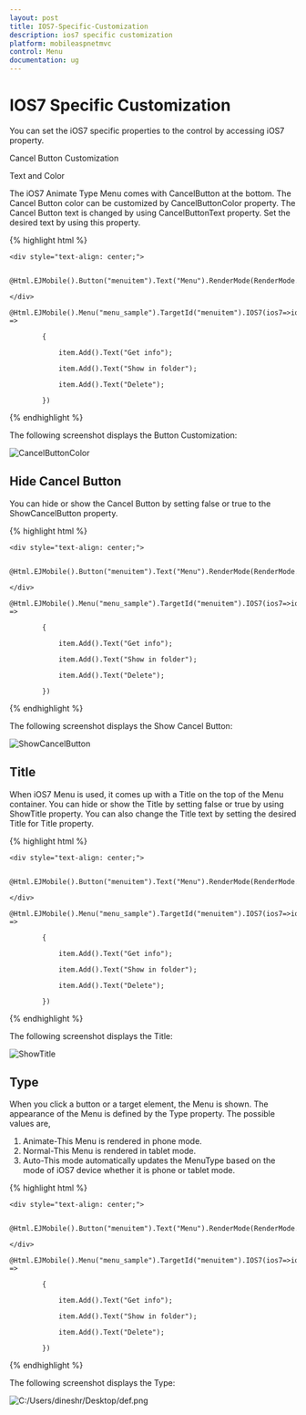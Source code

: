 ```yaml
---
layout: post
title: IOS7-Specific-Customization
description: ios7 specific customization
platform: mobileaspnetmvc
control: Menu
documentation: ug
---
```


# IOS7 Specific Customization

You can set the iOS7 specific properties to the control by accessing iOS7 property.

Cancel Button Customization

Text and Color

The iOS7 Animate Type Menu comes with CancelButton at the bottom. The Cancel Button color can be customized by CancelButtonColor property. The Cancel Button text is changed by using CancelButtonText property. Set the desired text by using this property.

{% highlight html %}

    <div style="text-align: center;">

        @Html.EJMobile().Button("menuitem").Text("Menu").RenderMode(RenderMode.IOS7)

    </div>

    @Html.EJMobile().Menu("menu_sample").TargetId("menuitem").IOS7(ios7=>ios7.CancelButtonColor(IOS7ButtonColor.Red).CancelButtonText("Cancel")).Items(item =>

            {

                item.Add().Text("Get info");

                item.Add().Text("Show in folder");

                item.Add().Text("Delete");

            })
			
{% endhighlight %}

The following screenshot displays the Button Customization:

![CancelButtonColor](IOS7-Specific-Customization_images/IOS7-Specific-Customization_img1.png)



## Hide Cancel Button

You can hide or show the Cancel Button by setting false or true to the ShowCancelButton property.

{% highlight html %}

    <div style="text-align: center;">

        @Html.EJMobile().Button("menuitem").Text("Menu").RenderMode(RenderMode.IOS7)

    </div>

    @Html.EJMobile().Menu("menu_sample").TargetId("menuitem").IOS7(ios7=>ios7.ShowCancelButton(false)).Items(item =>

            {

                item.Add().Text("Get info");

                item.Add().Text("Show in folder");

                item.Add().Text("Delete");

            })
			
{% endhighlight %}

The following screenshot displays the Show Cancel Button:

![ShowCancelButton](IOS7-Specific-Customization_images/IOS7-Specific-Customization_img2.png)



## Title

When iOS7 Menu is used, it comes up with a Title on the top of the Menu container. You can hide or show the Title by setting false or true by using ShowTitle property. You can also change the Title text by setting the desired Title for Title property.

{% highlight html %}

    <div style="text-align: center;">

        @Html.EJMobile().Button("menuitem").Text("Menu").RenderMode(RenderMode.IOS7)

    </div>

    @Html.EJMobile().Menu("menu_sample").TargetId("menuitem").IOS7(ios7=>ios7.ShowTitle(false)).Items(item =>

            {

                item.Add().Text("Get info");

                item.Add().Text("Show in folder");

                item.Add().Text("Delete");

            })

{% endhighlight %}

The following screenshot displays the Title:

![ShowTitle](IOS7-Specific-Customization_images/IOS7-Specific-Customization_img3.png)



## Type

When you click a button or a target element, the Menu is shown. The appearance of the Menu is defined by the Type property. The possible values are,

1. Animate-This Menu is rendered in phone mode.
2.  Normal-This Menu is rendered in tablet mode.
3. Auto-This mode automatically updates the MenuType based on the mode of iOS7 device whether it is phone or tablet mode.

{% highlight html %}

    <div style="text-align: center;">

        @Html.EJMobile().Button("menuitem").Text("Menu").RenderMode(RenderMode.IOS7)

    </div>

    @Html.EJMobile().Menu("menu_sample").TargetId("menuitem").IOS7(ios7=>ios7.Type(IOS7MenuType.Normal)).Items(item =>

            {

                item.Add().Text("Get info");

                item.Add().Text("Show in folder");

                item.Add().Text("Delete");

            })
			
{% endhighlight %}

The following screenshot displays the Type:

![C:/Users/dineshr/Desktop/def.png](IOS7-Specific-Customization_images/IOS7-Specific-Customization_img4.png)



